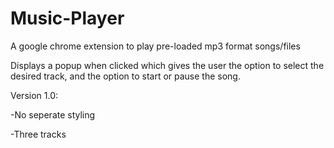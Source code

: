 # Music-Player
A google chrome extension to play pre-loaded mp3 format songs/files

Displays a popup when clicked which gives the user the option to select the desired track, and the option to start or pause the song.

Version 1.0:

-No seperate styling

-Three tracks



